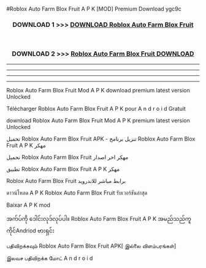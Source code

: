 #Roblox Auto Farm  Blox Fruit A P K [MOD] Premium Download ygc9c



<div align="center">

<h3>DOWNLOAD 1 >>> <a href="https://teeasianyam.web.app?sq=Roblox Auto Farm  Blox Fruit">DOWNLOAD Roblox Auto Farm  Blox Fruit </a></h3><br>

<h3>DOWNLOAD 2 >>> <a href="https://teeasianyam.web.app?sq=Roblox Auto Farm  Blox Fruit ">Roblox Auto Farm  Blox Fruit  DOWNLOAD </a></h3>

</div>


----------------------------------------------------------

----------------------------------------------------------

----------------------------------------------------------

----------------------------------------------------------


Roblox Auto Farm  Blox Fruit  Mod A P K download premium latest version Unlocked

Télécharger Roblox Auto Farm  Blox Fruit  A P K pour A n d r o i d Gratuit

download Roblox Auto Farm  Blox Fruit  Mod A P K premium latest version Unlocked

تحميل Roblox Auto Farm  Blox Fruit  APK - تنزيل برنامج Roblox Auto Farm  Blox Fruit  A P K مهكر

تحميل Roblox Auto Farm  Blox Fruit  مهكر اخر اصدار

تطبيق Roblox Auto Farm  Blox Fruit  A P K مهكر

Roblox Auto Farm  Blox Fruit  برابط مباشر للاندرويد

ดาวน์โหลด A P K Roblox Auto Farm  Blox Fruit  รับเวอร์ชันล่าสุด

Baixar A P K mod

အက်ပ်ကို ဒေါင်းလုဒ်လုပ်ပါ။ Roblox Auto Farm  Blox Fruit  A P K အမည်သည်ကူကိုင်Andriod ဗားရှင်း

பதிவிறக்கவும் Roblox Auto Farm  Blox Fruit  APK[ இல்லை விளம்பரங்கள்] 
 
இலவச பதிவிறக்க மோட் A n d r o i d



